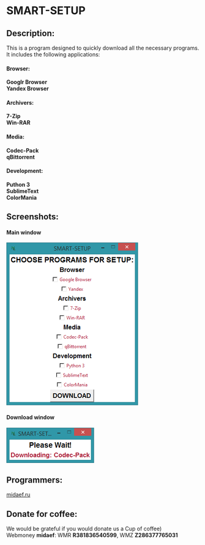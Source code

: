 # SMART-SETUP

## Description:

This is a program designed to quickly download all the necessary programs.  
It includes the following applications: 

#### Browser:
**Googlr Browser**  
**Yandex Browser**  

#### Archivers:
**7-Zip**  
**Win-RAR**  

#### Media:
**Codec-Pack**  
**qBittorrent**  

#### Development:  
**Puthon 3**  
**SublimeText**  
**ColorMania**  

## Screenshots:

#### Main window
![Main](https://raw.githubusercontent.com/midaef/smart-setup/master/docs/screenshots/main.png)

#### Download window
![Download](https://raw.githubusercontent.com/midaef/smart-setup/master/docs/screenshots/download.png)

## Programmers:
[midaef.ru](http://midaef.ru) 

## Donate for coffee:
We would be grateful if you would donate us a Cup of coffee)  
Webmoney **midaef**: WMR **R381836540599**, WMZ **Z286377765031**